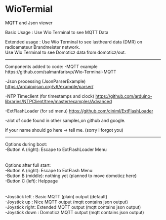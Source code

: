 # WioTermial

MQTT and Json viewer

Basic Usage : Use Wio Terminal to see MQTT Data 

Extended usage :
Use Wio Terminal to see lastheard data (DMR) on radioamateur Brandmeister network.<br>
Use Wio Terminal to see Domoticz data from domoticz/out.

<hr>
Components added to code:
-MQTT example
https://github.com/salmanfarisvp/Wio-Terminal-MQTT

-Json processing (JsonParserExample)
https://arduinojson.org/v6/example/parser/

-NTP Timeclient (for timestamps and clock)
https://github.com/arduino-libraries/NTPClient/tree/master/examples/Advanced

-ExtFlashLoader (for sd menu)
https://github.com/ciniml/ExtFlashLoader

-alot of code found in other samples,on github and google.<br>

if your name should go here -> tell me. (sorry i forgot you)
<hr>
Options during boot:<br>
-Button A (right):  Escape to ExtFlashLoader Menu<br>
<br><br>
Options after full start:<br>
-Button A (right):  Escape to ExtFlash Menu<br>
-Button B (middle): nothing yet (planned to move domoticz here)<br>
-Button C (left):   Helppage<br>
<br><br>
-Joystick left : Basic MQTT (plain) output (default)<br>
-Joystick up   : Nice MQTT output (mqtt contains json output)<br>
-Joystick right: Extended MQTT output (mqtt contains json output) <br>
-Joystick down : Domoticz MQTT output (mqtt contains json output)  <br>
<br><br>

